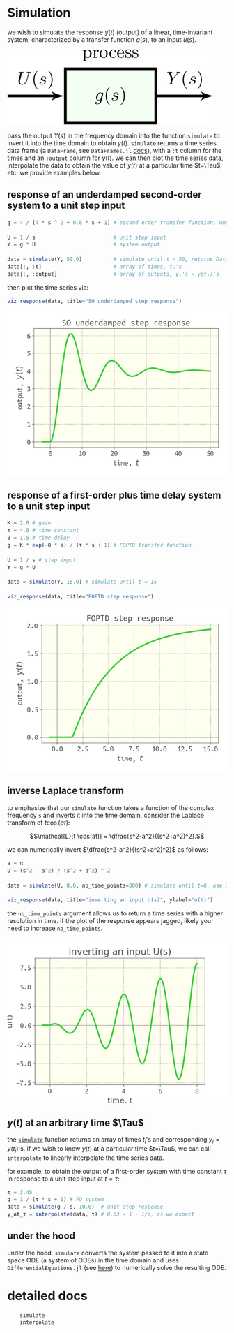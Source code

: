# Simulation

we wish to simulate the response $y(t)$ (output) of a linear, time-invariant system, characterized by a transfer function $g(s)$, to an input $u(s)$. 

![](assets/simple_input_output.png)

pass the output $Y(s)$ in the frequency domain into the function `simulate` to invert it into the time domain to obtain $y(t)$. 
`simulate` returns a time series data frame (a `DataFrame`, see `DataFrames.jl` [docs](https://dataframes.juliadata.org/latest/)), with a `:t` column for the times and an `:output` column for $y(t)$. we can then plot the time series data, interpolate the data to obtain the value of $y(t)$ at a particular time $t=\Tau$, etc. we provide examples below.

## response of an underdamped second-order system to a unit step input

```julia
g = 4 / (4 * s ^ 2 + 0.8 * s + 1) # second order transfer function, underdamped

U = 1 / s                         # unit step input
Y = g * U                         # system output

data = simulate(Y, 50.0)          # simulate until t = 50, returns DataFrame
data[:, :t]                       # array of times, tᵢ's
data[:, :output]                  # array of outputs, yᵢ's ≈ y(tᵢ)'s
```

then plot the time series via:

```julia
viz_response(data, title="SO underdamped step response")
```

![](SO_underdamped_step_response.png)

## response of a first-order plus time delay system to a unit step input

```julia
K = 2.0 # gain
τ = 4.0 # time constant
θ = 1.5 # time delay
g = K * exp(-θ * s) / (τ * s + 1) # FOPTD transfer function

U = 1 / s # step input
Y = g * U

data = simulate(Y, 15.0) # simulate until t = 15

viz_response(data, title="FOPTD step response")
```

![](FOPTD_step_response.png)

## inverse Laplace transform

to emphasize that our `simulate` function takes a function of the complex frequency `s` and inverts it into the time domain, consider the Laplace transform of $t \cos(at)$:

$$\mathcal{L}[t \cos(at)] = \dfrac{s^2-a^2}{(s^2+a^2)^2}.$$

we can numerically invert $\dfrac{s^2-a^2}{(s^2+a^2)^2}$ as follows:

```julia
a = π
U = (s^2 - a^2) / (s^2 + a^2) ^ 2

data = simulate(U, 8.0, nb_time_points=300) # simulate until t=8, use 300 time points for high resolution

viz_response(data, title="inverting an input U(s)", ylabel="u(t)")
```

the `nb_time_points` argument allows us to return a time series with a higher resolution in time. if the plot of the response appears jagged, likely you need to increase `nb_time_points`.

![](tcosat.png)

## $y(t)$ at an arbitrary time $\Tau$

the [`simulate`](@ref) function returns an array of times $t_i$'s and corresponding $y_i=y(t_i)$'s. if we wish to know $y(t)$ at a particular time $t=\Tau$, we can call `interpolate` to linearly interpolate the time series data.

for example, to obtain the output of a first-order system with time constant $\tau$ in response to a unit step input at $t=\tau$:

```julia
τ = 3.45
g = 1 / (τ * s + 1) # FO system
data = simulate(g / s, 10.0)  # unit step response
y_at_τ = interpolate(data, τ) # 0.63 ≈ 1 - 1/e, as we expect
```

## under the hood

under the hood, `simulate` converts the system passed to it into a state space ODE (a system of ODEs) in the time domain and uses `DifferentialEquations.jl` (see [here](https://github.com/JuliaDiffEq/DifferentialEquations.jl)) to numerically solve the resulting ODE.

# detailed docs

```@docs
    simulate
    interpolate
```
